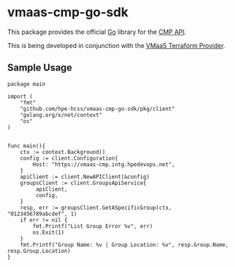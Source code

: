 # vmaas-cmp-go-sdk

This package provides the official [Go](https://golang.org/) library for the [CMP API](https://docs.greenlake.hpe.com/docs/greenlake/services/private-cloud/internal/openapi/private-cloud-cmp-latest/overview/).

This is being developed in conjunction with the [VMaaS Terraform Provider](https://github.com/hpe-hcss/vmaas-terraform-resources).

## Sample Usage
```
package main

import (
	"fmt"
	"github.com/hpe-hcss/vmaas-cmp-go-sdk/pkg/client"
	"golang.org/x/net/context"
	"os"
)


func main(){
	ctx := context.Background()
	config := client.Configuration{
		Host: "https://vmaas-cmp.intg.hpedevops.net",
	}
	apiClient := client.NewAPIClient(&config)
	groupsClient := client.GroupsApiService{
		 apiClient,
		 config,
	}
	resp, err := groupsClient.GetASpecificGroup(ctx, "0123456789abcdef", 1)
	if err != nil {
		fmt.Printf("List Group Error %v", err)
		os.Exit(1)
	}
	fmt.Printf("Group Name: %v | Group Location: %v", resp.Group.Name, resp.Group.Location)
}
```